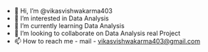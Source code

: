 - 👋 Hi, I’m @vikasvishwakarma403
- 👀 I’m interested in Data Analysis
- 🌱 I’m currently learning Data Analysis
- 💞️ I’m looking to collaborate on Data Analysis real Project
- 📫 How to reach me - mail - vikasvishwakarma403@gmail.com
<!---
vikasvishwakarma403/vikasvishwakarma403 is a ✨ special ✨ repository because its `README.md` (this file) appears on your GitHub profile.
You can click the Preview link to take a look at your changes.
--->
